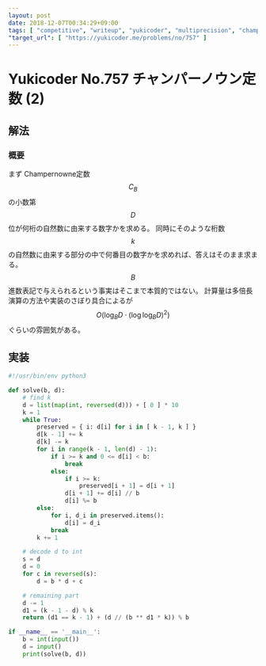 ```yaml
---
layout: post
date: 2018-12-07T00:34:29+09:00
tags: [ "competitive", "writeup", "yukicoder", "multiprecision", "champernowne-constant" ]
"target_url": [ "https://yukicoder.me/problems/no/757" ]
---
```


# Yukicoder No.757 チャンパーノウン定数 (2)

## 解法

### 概要

まず Champernowne定数 $$C_B$$ の小数第 $$D$$ 位が何桁の自然数に由来する数字かを求める。
同時にそのような桁数 $$k$$ の自然数に由来する部分の中で何番目の数字かを求めれば、答えはそのまま求まる。
$$B$$ 進数表記で与えられるという事実はそこまで本質的ではない。
計算量は多倍長演算の方法や実装のさぼり具合によるが $$O(\log_B D \cdot (\log \log_B D)^2)$$ ぐらいの雰囲気がある。

## 実装

``` python
#!/usr/bin/env python3

def solve(b, d):
    # find k
    d = list(map(int, reversed(d))) + [ 0 ] * 10
    k = 1
    while True:
        preserved = { i: d[i] for i in [ k - 1, k ] }
        d[k - 1] += k
        d[k] -= k
        for i in range(k - 1, len(d) - 1):
            if i >= k and 0 <= d[i] < b:
                break
            else:
                if i >= k:
                    preserved[i + 1] = d[i + 1]
                d[i + 1] += d[i] // b
                d[i] %= b
        else:
            for i, d_i in preserved.items():
                d[i] = d_i
            break
        k += 1

    # decode d to int
    s = d
    d = 0
    for c in reversed(s):
        d = b * d + c

    # remaining part
    d -= 1
    d1 = (k - 1 - d) % k
    return (d1 == k - 1) + (d // (b ** d1 * k)) % b

if __name__ == '__main__':
    b = int(input())
    d = input()
    print(solve(b, d))
```
